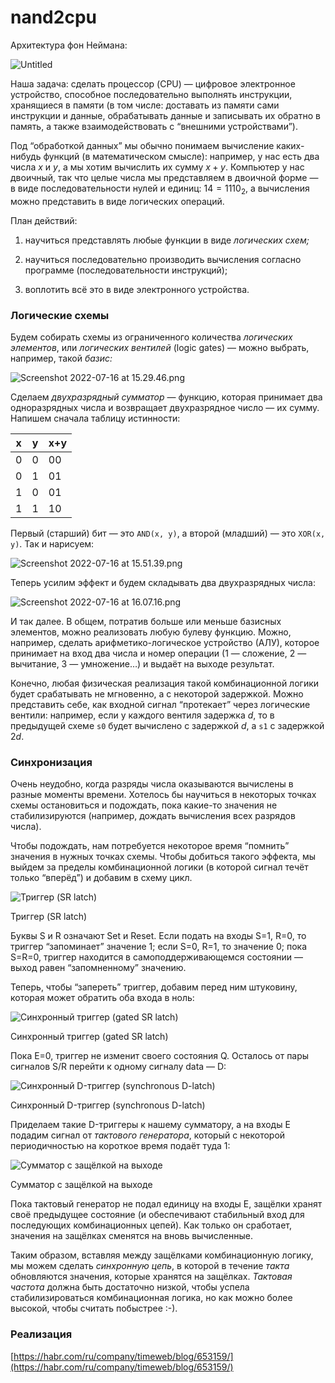 # nand2cpu

Архитектура фон Неймана:

![Untitled](nand2cpu%2023a058ac4f674efb91b4aae63af2a989/Untitled.png)

Наша задача: сделать процессор (CPU) — цифровое электронное устройство, способное последовательно выполнять инструкции, хранящиеся в памяти (в том числе: доставать из памяти сами инструкции и данные, обрабатывать данные и записывать их обратно в память, а также взаимодействовать с “внешними устройствами”).

Под “обработкой данных” мы обычно понимаем вычисление каких-нибудь функций (в математическом смысле): например, у нас есть два числа $x$ и $y$, а мы хотим вычислить их сумму $x+y$. Компьютер у нас двоичный, так что целые числа мы представляем в двоичной форме — в виде последовательности нулей и единиц: $14 = 1110_2$, а вычисления можно представить в виде логических операций.

План действий: 

1) научиться представлять любые функции в виде *логических схем;*

2) научиться последовательно производить вычисления согласно программе (последовательности инструкций);

3) воплотить всё это в виде электронного устройства.

### Логические схемы

Будем собирать схемы из ограниченного количества *логических элементов*, или *логических вентилей* (logic gates) — можно выбрать, например, такой *базис:*

![Screenshot 2022-07-16 at 15.29.46.png](nand2cpu%2023a058ac4f674efb91b4aae63af2a989/Screenshot_2022-07-16_at_15.29.46.png)

Сделаем *двухразрядный сумматор* — функцию, которая принимает два одноразрядных числа и возвращает двухразрядное число — их сумму. Напишем сначала таблицу истинности:

| x | y | x+y |
| --- | --- | --- |
| 0 | 0 | 00 |
| 0 | 1 | 01 |
| 1 | 0 | 01 |
| 1 | 1 | 10 |

Первый (старший) бит — это `AND(x, y)`, а второй (младший) — это `XOR(x, y)`. Так и нарисуем:

![Screenshot 2022-07-16 at 15.51.39.png](nand2cpu%2023a058ac4f674efb91b4aae63af2a989/Screenshot_2022-07-16_at_15.51.39.png)

Теперь усилим эффект и будем складывать два двухразрядных числа:

![Screenshot 2022-07-16 at 16.07.16.png](nand2cpu%2023a058ac4f674efb91b4aae63af2a989/Screenshot_2022-07-16_at_16.07.16.png)

И так далее. В общем, потратив больше или меньше базисных элементов, можно реализовать любую булеву функцию. Можно, например, сделать арифметико-логическое устройство (АЛУ), которое принимает на вход два числа и номер операции (1 — сложение, 2 —вычитание, 3 — умножение…) и выдаёт на выходе результат.

Конечно, любая физическая реализация такой комбинационной логики будет срабатывать не мгновенно, а с некоторой задержкой. Можно представить себе, как входной сигнал “протекает” через логические вентили: например, если у каждого вентиля задержка $d$, то в предыдущей схеме `s0` будет вычислено с задержкой $d$, а `s1` с задержкой $2d$.

### Синхронизация

Очень неудобно, когда разряды числа оказываются вычислены в разные моменты времени. Хотелось бы научиться в некоторых точках схемы остановиться и подождать, пока какие-то значения не стабилизируются (например, дождать вычисления всех разрядов числа).

Чтобы подождать, нам потребуется некоторое время “помнить” значения в нужных точках схемы. Чтобы добиться такого эффекта, мы выйдем за пределы комбинационной логики (в которой сигнал течёт только “вперёд”) и добавим в схему цикл.

![Триггер (SR latch)](nand2cpu%2023a058ac4f674efb91b4aae63af2a989/Screenshot_2022-07-16_at_18.20.17.png)

Триггер (SR latch)

Буквы S и R означают Set и Reset. Если подать на входы S=1, R=0, то триггер “запоминает” значение 1; если S=0, R=1, то значение 0; пока S=R=0, триггер находится в самоподдерживающемся состоянии — выход равен “запомненному” значению.

Теперь, чтобы “запереть” триггер, добавим перед ним штуковину, которая может обратить оба входа в ноль:

![Синхронный триггер (gated SR latch)](nand2cpu%2023a058ac4f674efb91b4aae63af2a989/Screenshot_2022-07-16_at_18.34.20.png)

Синхронный триггер (gated SR latch)

Пока E=0, триггер не изменит своего состояния Q. Осталось от пары сигналов S/R перейти к одному сигналу data — D:

![Синхронный D-триггер (synchronous D-latch)](nand2cpu%2023a058ac4f674efb91b4aae63af2a989/Screenshot_2022-07-16_at_19.29.39.png)

Синхронный D-триггер (synchronous D-latch)

Приделаем такие D-триггеры к нашему сумматору, а на входы E подадим сигнал от *тактового генератора*, который с некоторой периодичностью на короткое время подаёт туда 1:

![Сумматор с защёлкой на выходе](nand2cpu%2023a058ac4f674efb91b4aae63af2a989/Screenshot_2022-07-16_at_19.19.16.png)

Сумматор с защёлкой на выходе

Пока тактовый генератор не подал единицу на входы Е, защёлки хранят своё предыдущее состояние (и обеспечивают стабильный вход для последующих комбинационных цепей). Как только он сработает, значения на защёлках сменятся на вновь вычисленные.

Таким образом, вставляя между защёлками комбинационную логику, мы можем сделать *синхронную цепь*, в которой в течение *такта* обновляются значения, которые хранятся на защёлках. *Тактовая частота* должна быть достаточно низкой, чтобы успела стабилизироваться комбинационная логика, но как можно более высокой, чтобы считать побыстрее :-).

### Реализация

[https://habr.com/ru/company/timeweb/blog/653159/](https://habr.com/ru/company/timeweb/blog/653159/)